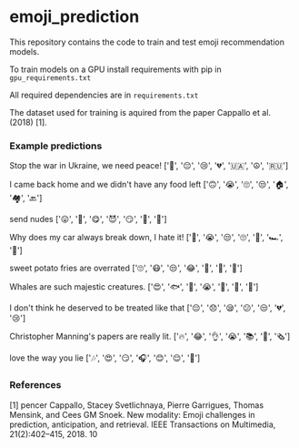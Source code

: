 # emoji_prediction

This repository contains the code to train and test emoji recommendation models. 

To train models on a GPU install requirements with pip in `gpu_requirements.txt`

All required dependencies are in `requirements.txt`


The dataset used for training is aquired from the paper Cappallo et al. (2018) [1].

### Example predictions

Stop the war in Ukraine, we need peace!
['🙏', '😔', '😢', '💔', '🇺🇦', '☮️', '🇷🇺']

I came back home and we didn't have any food left
['🙃', '😭', '🙄', '😒', '🏠', '🏘️', '🔙']

send nudes
['😛', '👅', '😋', '😈', '😏', '👙', '🚚']

Why does my car always break down, I hate it!
['😤', '😭', '😒', '🙄', '🚗', '🏎️', '🚓']

sweet potato fries are overrated
['🙄', '😷', '😒', '😂', '🥔', '🍟', '🍠']

Whales are such majestic creatures.
['😍', '🐟', '🌊', '😭', '🐋', '🐬', '🐳']

I don't think he deserved to be treated like that
['😔', '😞', '😪', '😕', '😒', '💔', '😢']

Christopher Manning's papers are really lit.
['🔥', '😂', '👌', '😭', '📚', '📰', '🗞️']

love the way you lie
['🎶', '😍', '😏', '🎧', '😊', '😌', '🤥']



### References

[1] pencer Cappallo, Stacey Svetlichnaya, Pierre Garrigues, Thomas Mensink, and Cees GM Snoek.
New modality: Emoji challenges in prediction, anticipation, and retrieval. IEEE Transactions on
Multimedia, 21(2):402–415, 2018.
10
